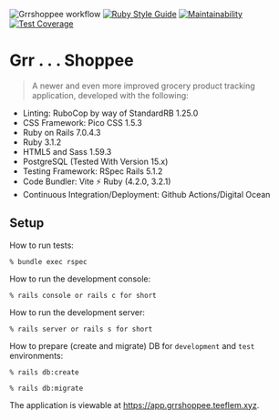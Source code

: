 ![Grrshoppee workflow](https://github.com/tflem/grrshoppee/actions/workflows/grrshoppee.yml/badge.svg)
[![Ruby Style Guide](https://img.shields.io/badge/code_style-standard-brightgreen.svg)](https://github.com/testdouble/standard)
[![Maintainability](https://api.codeclimate.com/v1/badges/38f303e1c141ae7c797a/maintainability)](https://codeclimate.com/github/tflem/grrshoppee/maintainability)
[![Test Coverage](https://api.codeclimate.com/v1/badges/38f303e1c141ae7c797a/test_coverage)](https://codeclimate.com/github/tflem/grrshoppee/test_coverage)

# Grr . . . Shoppee

> A newer and even more improved grocery product tracking application, developed with the following:

- Linting: RuboCop by way of StandardRB 1.25.0
- CSS Framework: Pico CSS 1.5.3
- Ruby on Rails 7.0.4.3
- Ruby 3.1.2
- HTML5 and Sass 1.59.3
- PostgreSQL (Tested With Version 15.x)
- Testing Framework: RSpec Rails 5.1.2
- Code Bundler: Vite ⚡️ Ruby (4.2.0, 3.2.1)
- Continuous Integration/Deployment: Github Actions/Digital Ocean

## Setup

How to run tests:

```
% bundle exec rspec
```

How to run the development console:

```
% rails console or rails c for short
```

How to run the development server:

```
% rails server or rails s for short
```

How to prepare (create and migrate) DB for `development` and `test` environments:

```
% rails db:create

% rails db:migrate
```

The application is viewable at https://app.grrshoppee.teeflem.xyz.
